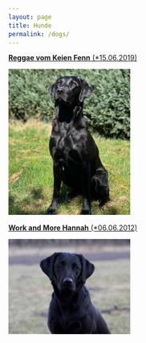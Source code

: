 ```yaml
---
layout: page
title: Hunde
permalink: /dogs/
---
```


[**Reggae vom Keien Fenn** (*15.06.2019)](dogs/reggae.html)

<img src="/assets/reggae-garten.jpeg" width="243"  />

[**Work and More Hannah** (*06.06.2012)](dogs/hannah.md)

<img src="/assets/hannah-dream.jpg" width="243" />
